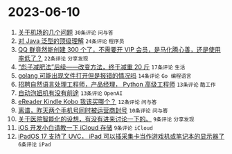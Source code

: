 # 2023-06-10

1. [关于机场的几个问题](https://www.v2ex.com/t/947477) `30条评论` `问与答`
1. [对 Java 泛型的顶级理解](https://www.v2ex.com/t/947486) `24条评论` `程序员`
1. [QQ 群竟然能创建 300 个了，不需要开 VIP 会员，是马化腾心善，还是使用率低了？](https://www.v2ex.com/t/947469) `22条评论` `分享发现`
1. [“彪子减肥法”后续——改变方法，终于减重 20 斤](https://www.v2ex.com/t/947474) `17条评论` `生活`
1. [golang 可能出现文件打开但是报错的情况吗](https://www.v2ex.com/t/947492) `14条评论` `Go 编程语言`
1. [招聘自然语言处理工程师，产品经理， Python 高级工程师](https://www.v2ex.com/t/947478) `13条评论` `酷工作`
1. [自动泡妞机有没有前途](https://www.v2ex.com/t/947473) `13条评论` `OpenAI`
1. [eReader Kindle Kobo 我该买哪个？](https://www.v2ex.com/t/947482) `12条评论` `问与答`
1. [离谱，昨天两个手机号同时被运营商封号](https://www.v2ex.com/t/947499) `10条评论` `问与答`
1. [关于医院智能化的设想，有没有进来讨论一下的。](https://www.v2ex.com/t/947498) `9条评论` `分享发现`
1. [iOS 开发小白请教一下 iCloud 存储](https://www.v2ex.com/t/947479) `9条评论` `iCloud`
1. [iPadOS 17 支持了 UVC， iPad 可以插采集卡当作游戏机或笔记本的显示器了](https://www.v2ex.com/t/947468) `6条评论` `iPad`
